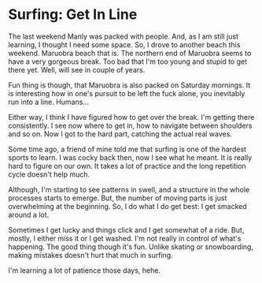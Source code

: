 # Surfing: Get In Line

The last weekend Manly was packed with people. And, as I am still just learning,
I thought I need some space. So, I drove to another beach this weekend. Maruobra
beach that is. The northern end of Maruobra seems to have a very gorgeous break.
Too bad that I'm too young and stupid to get there yet. Well, will see in couple
of years.

Fun thing is though, that Maruobra is also packed on Saturday mornings. It is
interesting how in one's pursuit to be left the fuck alone, you inevitably run
into a line. Humans...

Either way, I think I have figured how to get over the break. I'm getting there
consistently. I see now where to get in, how to navigate between shoulders and
so on. Now I got to the hard part, catching the actual real waves.

Some time ago, a friend of mine told me that surfing is one of the hardest
sports to learn. I was cocky back then, now I see what he meant. It is really
hard to figure on our own. It takes a lot of practice and the long repetition
cycle doesn't help much.

Although, I'm starting to see patterns in swell, and a structure in the whole
processes starts to emerge. But, the number of moving parts is just overwhelming
at the beginning. So, I do what I do get best: I get smacked around a lot.

Sometimes I get lucky and things click and I get somewhat of a ride. But, mostly,
I either miss it or I get washed. I'm not really in control of what's happening.
The good thing though it's fun. Unlike skating or snowboarding, making mistakes
doesn't hurt that much in surfing.

I'm learning a lot of patience those days, hehe.

